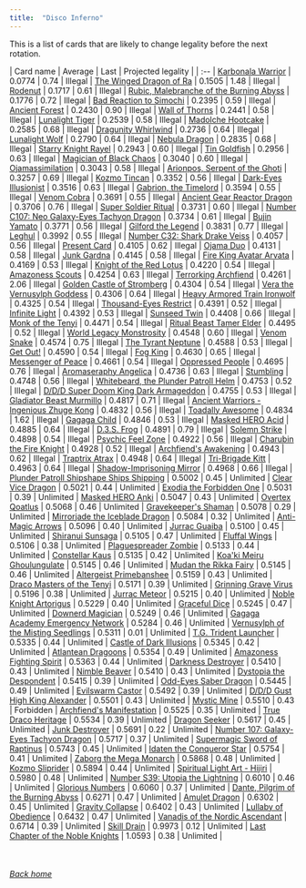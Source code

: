 ```yaml
---
title:  "Disco Inferno"
---
```


This is a list of cards that are likely to change legality before the next rotation.

| Card name | Average | Last | Projected legality |
| :-- |
[Karbonala Warrior](https://db.ygoprodeck.com/card/?search=Karbonala%20Warrior) | 0.0774 | 0.74 | Illegal |
[The Winged Dragon of Ra](https://db.ygoprodeck.com/card/?search=The%20Winged%20Dragon%20of%20Ra) | 0.1505 | 1.48 | Illegal |
[Rodenut](https://db.ygoprodeck.com/card/?search=Rodenut) | 0.1717 | 0.61 | Illegal |
[Rubic, Malebranche of the Burning Abyss](https://db.ygoprodeck.com/card/?search=Rubic,%20Malebranche%20of%20the%20Burning%20Abyss) | 0.1776 | 0.72 | Illegal |
[Bad Reaction to Simochi](https://db.ygoprodeck.com/card/?search=Bad%20Reaction%20to%20Simochi) | 0.2395 | 0.59 | Illegal |
[Ancient Forest](https://db.ygoprodeck.com/card/?search=Ancient%20Forest) | 0.2430 | 0.90 | Illegal |
[Wall of Thorns](https://db.ygoprodeck.com/card/?search=Wall%20of%20Thorns) | 0.2441 | 0.58 | Illegal |
[Lunalight Tiger](https://db.ygoprodeck.com/card/?search=Lunalight%20Tiger) | 0.2539 | 0.58 | Illegal |
[Madolche Hootcake](https://db.ygoprodeck.com/card/?search=Madolche%20Hootcake) | 0.2585 | 0.68 | Illegal |
[Dragunity Whirlwind](https://db.ygoprodeck.com/card/?search=Dragunity%20Whirlwind) | 0.2736 | 0.64 | Illegal |
[Lunalight Wolf](https://db.ygoprodeck.com/card/?search=Lunalight%20Wolf) | 0.2790 | 0.64 | Illegal |
[Nebula Dragon](https://db.ygoprodeck.com/card/?search=Nebula%20Dragon) | 0.2835 | 0.68 | Illegal |
[Starry Knight Rayel](https://db.ygoprodeck.com/card/?search=Starry%20Knight%20Rayel) | 0.2943 | 0.60 | Illegal |
[Tin Goldfish](https://db.ygoprodeck.com/card/?search=Tin%20Goldfish) | 0.2956 | 0.63 | Illegal |
[Magician of Black Chaos](https://db.ygoprodeck.com/card/?search=Magician%20of%20Black%20Chaos) | 0.3040 | 0.60 | Illegal |
[Ojamassimilation](https://db.ygoprodeck.com/card/?search=Ojamassimilation) | 0.3043 | 0.58 | Illegal |
[Arionpos, Serpent of the Ghoti](https://db.ygoprodeck.com/card/?search=Arionpos,%20Serpent%20of%20the%20Ghoti) | 0.3257 | 0.69 | Illegal |
[Kozmo Tincan](https://db.ygoprodeck.com/card/?search=Kozmo%20Tincan) | 0.3352 | 0.56 | Illegal |
[Dark-Eyes Illusionist](https://db.ygoprodeck.com/card/?search=Dark-Eyes%20Illusionist) | 0.3516 | 0.63 | Illegal |
[Gabrion, the Timelord](https://db.ygoprodeck.com/card/?search=Gabrion,%20the%20Timelord) | 0.3594 | 0.55 | Illegal |
[Venom Cobra](https://db.ygoprodeck.com/card/?search=Venom%20Cobra) | 0.3691 | 0.55 | Illegal |
[Ancient Gear Reactor Dragon](https://db.ygoprodeck.com/card/?search=Ancient%20Gear%20Reactor%20Dragon) | 0.3706 | 0.76 | Illegal |
[Super Soldier Ritual](https://db.ygoprodeck.com/card/?search=Super%20Soldier%20Ritual) | 0.3731 | 0.60 | Illegal |
[Number C107: Neo Galaxy-Eyes Tachyon Dragon](https://db.ygoprodeck.com/card/?search=Number%20C107:%20Neo%20Galaxy-Eyes%20Tachyon%20Dragon) | 0.3734 | 0.61 | Illegal |
[Bujin Yamato](https://db.ygoprodeck.com/card/?search=Bujin%20Yamato) | 0.3771 | 0.56 | Illegal |
[Gilford the Legend](https://db.ygoprodeck.com/card/?search=Gilford%20the%20Legend) | 0.3831 | 0.77 | Illegal |
[Leghul](https://db.ygoprodeck.com/card/?search=Leghul) | 0.3992 | 0.55 | Illegal |
[Number C32: Shark Drake Veiss](https://db.ygoprodeck.com/card/?search=Number%20C32:%20Shark%20Drake%20Veiss) | 0.4057 | 0.56 | Illegal |
[Present Card](https://db.ygoprodeck.com/card/?search=Present%20Card) | 0.4105 | 0.62 | Illegal |
[Ojama Duo](https://db.ygoprodeck.com/card/?search=Ojama%20Duo) | 0.4131 | 0.58 | Illegal |
[Junk Gardna](https://db.ygoprodeck.com/card/?search=Junk%20Gardna) | 0.4145 | 0.58 | Illegal |
[Fire King Avatar Arvata](https://db.ygoprodeck.com/card/?search=Fire%20King%20Avatar%20Arvata) | 0.4169 | 0.53 | Illegal |
[Knight of the Red Lotus](https://db.ygoprodeck.com/card/?search=Knight%20of%20the%20Red%20Lotus) | 0.4220 | 0.54 | Illegal |
[Amazoness Scouts](https://db.ygoprodeck.com/card/?search=Amazoness%20Scouts) | 0.4254 | 0.63 | Illegal |
[Terrorking Archfiend](https://db.ygoprodeck.com/card/?search=Terrorking%20Archfiend) | 0.4261 | 2.06 | Illegal |
[Golden Castle of Stromberg](https://db.ygoprodeck.com/card/?search=Golden%20Castle%20of%20Stromberg) | 0.4304 | 0.54 | Illegal |
[Vera the Vernusylph Goddess](https://db.ygoprodeck.com/card/?search=Vera%20the%20Vernusylph%20Goddess) | 0.4306 | 0.64 | Illegal |
[Heavy Armored Train Ironwolf](https://db.ygoprodeck.com/card/?search=Heavy%20Armored%20Train%20Ironwolf) | 0.4325 | 0.54 | Illegal |
[Thousand-Eyes Restrict](https://db.ygoprodeck.com/card/?search=Thousand-Eyes%20Restrict) | 0.4391 | 0.52 | Illegal |
[Infinite Light](https://db.ygoprodeck.com/card/?search=Infinite%20Light) | 0.4392 | 0.53 | Illegal |
[Sunseed Twin](https://db.ygoprodeck.com/card/?search=Sunseed%20Twin) | 0.4408 | 0.66 | Illegal |
[Monk of the Tenyi](https://db.ygoprodeck.com/card/?search=Monk%20of%20the%20Tenyi) | 0.4471 | 0.54 | Illegal |
[Ritual Beast Tamer Elder](https://db.ygoprodeck.com/card/?search=Ritual%20Beast%20Tamer%20Elder) | 0.4495 | 0.52 | Illegal |
[World Legacy Monstrosity](https://db.ygoprodeck.com/card/?search=World%20Legacy%20Monstrosity) | 0.4548 | 0.60 | Illegal |
[Venom Snake](https://db.ygoprodeck.com/card/?search=Venom%20Snake) | 0.4574 | 0.75 | Illegal |
[The Tyrant Neptune](https://db.ygoprodeck.com/card/?search=The%20Tyrant%20Neptune) | 0.4588 | 0.53 | Illegal |
[Get Out!](https://db.ygoprodeck.com/card/?search=Get%20Out!) | 0.4590 | 0.54 | Illegal |
[Fog King](https://db.ygoprodeck.com/card/?search=Fog%20King) | 0.4630 | 0.65 | Illegal |
[Messenger of Peace](https://db.ygoprodeck.com/card/?search=Messenger%20of%20Peace) | 0.4661 | 0.54 | Illegal |
[Oppressed People](https://db.ygoprodeck.com/card/?search=Oppressed%20People) | 0.4695 | 0.76 | Illegal |
[Aromaseraphy Angelica](https://db.ygoprodeck.com/card/?search=Aromaseraphy%20Angelica) | 0.4736 | 0.63 | Illegal |
[Stumbling](https://db.ygoprodeck.com/card/?search=Stumbling) | 0.4748 | 0.56 | Illegal |
[Whitebeard, the Plunder Patroll Helm](https://db.ygoprodeck.com/card/?search=Whitebeard,%20the%20Plunder%20Patroll%20Helm) | 0.4753 | 0.52 | Illegal |
[D/D/D Super Doom King Dark Armageddon](https://db.ygoprodeck.com/card/?search=D/D/D%20Super%20Doom%20King%20Dark%20Armageddon) | 0.4755 | 0.53 | Illegal |
[Gladiator Beast Murmillo](https://db.ygoprodeck.com/card/?search=Gladiator%20Beast%20Murmillo) | 0.4817 | 0.71 | Illegal |
[Ancient Warriors - Ingenious Zhuge Kong](https://db.ygoprodeck.com/card/?search=Ancient%20Warriors%20-%20Ingenious%20Zhuge%20Kong) | 0.4832 | 0.56 | Illegal |
[Toadally Awesome](https://db.ygoprodeck.com/card/?search=Toadally%20Awesome) | 0.4834 | 1.62 | Illegal |
[Gagaga Child](https://db.ygoprodeck.com/card/?search=Gagaga%20Child) | 0.4846 | 0.53 | Illegal |
[Masked HERO Acid](https://db.ygoprodeck.com/card/?search=Masked%20HERO%20Acid) | 0.4885 | 0.64 | Illegal |
[D.3.S. Frog](https://db.ygoprodeck.com/card/?search=D.3.S.%20Frog) | 0.4891 | 0.79 | Illegal |
[Solemn Strike](https://db.ygoprodeck.com/card/?search=Solemn%20Strike) | 0.4898 | 0.54 | Illegal |
[Psychic Feel Zone](https://db.ygoprodeck.com/card/?search=Psychic%20Feel%20Zone) | 0.4922 | 0.56 | Illegal |
[Charubin the Fire Knight](https://db.ygoprodeck.com/card/?search=Charubin%20the%20Fire%20Knight) | 0.4928 | 0.52 | Illegal |
[Archfiend's Awakening](https://db.ygoprodeck.com/card/?search=Archfiend's%20Awakening) | 0.4943 | 0.62 | Illegal |
[Traptrix Atrax](https://db.ygoprodeck.com/card/?search=Traptrix%20Atrax) | 0.4948 | 0.64 | Illegal |
[Tri-Brigade Kitt](https://db.ygoprodeck.com/card/?search=Tri-Brigade%20Kitt) | 0.4963 | 0.64 | Illegal |
[Shadow-Imprisoning Mirror](https://db.ygoprodeck.com/card/?search=Shadow-Imprisoning%20Mirror) | 0.4968 | 0.66 | Illegal |
[Plunder Patroll Shipshape Ships Shipping](https://db.ygoprodeck.com/card/?search=Plunder%20Patroll%20Shipshape%20Ships%20Shipping) | 0.5002 | 0.45 | Unlimited |
[Clear Vice Dragon](https://db.ygoprodeck.com/card/?search=Clear%20Vice%20Dragon) | 0.5021 | 0.44 | Unlimited |
[Exodia the Forbidden One](https://db.ygoprodeck.com/card/?search=Exodia%20the%20Forbidden%20One) | 0.5031 | 0.39 | Unlimited |
[Masked HERO Anki](https://db.ygoprodeck.com/card/?search=Masked%20HERO%20Anki) | 0.5047 | 0.43 | Unlimited |
[Overtex Qoatlus](https://db.ygoprodeck.com/card/?search=Overtex%20Qoatlus) | 0.5068 | 0.46 | Unlimited |
[Gravekeeper's Shaman](https://db.ygoprodeck.com/card/?search=Gravekeeper's%20Shaman) | 0.5078 | 0.29 | Unlimited |
[Mirrorjade the Iceblade Dragon](https://db.ygoprodeck.com/card/?search=Mirrorjade%20the%20Iceblade%20Dragon) | 0.5084 | 0.32 | Unlimited |
[Anti-Magic Arrows](https://db.ygoprodeck.com/card/?search=Anti-Magic%20Arrows) | 0.5096 | 0.40 | Unlimited |
[Jurrac Guaiba](https://db.ygoprodeck.com/card/?search=Jurrac%20Guaiba) | 0.5100 | 0.45 | Unlimited |
[Shiranui Sunsaga](https://db.ygoprodeck.com/card/?search=Shiranui%20Sunsaga) | 0.5105 | 0.47 | Unlimited |
[Fluffal Wings](https://db.ygoprodeck.com/card/?search=Fluffal%20Wings) | 0.5106 | 0.38 | Unlimited |
[Plaguespreader Zombie](https://db.ygoprodeck.com/card/?search=Plaguespreader%20Zombie) | 0.5133 | 0.44 | Unlimited |
[Constellar Kaus](https://db.ygoprodeck.com/card/?search=Constellar%20Kaus) | 0.5135 | 0.42 | Unlimited |
[Koa'ki Meiru Ghoulungulate](https://db.ygoprodeck.com/card/?search=Koa'ki%20Meiru%20Ghoulungulate) | 0.5145 | 0.46 | Unlimited |
[Mudan the Rikka Fairy](https://db.ygoprodeck.com/card/?search=Mudan%20the%20Rikka%20Fairy) | 0.5145 | 0.46 | Unlimited |
[Altergeist Primebanshee](https://db.ygoprodeck.com/card/?search=Altergeist%20Primebanshee) | 0.5159 | 0.43 | Unlimited |
[Draco Masters of the Tenyi](https://db.ygoprodeck.com/card/?search=Draco%20Masters%20of%20the%20Tenyi) | 0.5171 | 0.39 | Unlimited |
[Grinning Grave Virus](https://db.ygoprodeck.com/card/?search=Grinning%20Grave%20Virus) | 0.5196 | 0.38 | Unlimited |
[Jurrac Meteor](https://db.ygoprodeck.com/card/?search=Jurrac%20Meteor) | 0.5215 | 0.40 | Unlimited |
[Noble Knight Artorigus](https://db.ygoprodeck.com/card/?search=Noble%20Knight%20Artorigus) | 0.5229 | 0.40 | Unlimited |
[Graceful Dice](https://db.ygoprodeck.com/card/?search=Graceful%20Dice) | 0.5245 | 0.47 | Unlimited |
[Downerd Magician](https://db.ygoprodeck.com/card/?search=Downerd%20Magician) | 0.5249 | 0.46 | Unlimited |
[Gagaga Academy Emergency Network](https://db.ygoprodeck.com/card/?search=Gagaga%20Academy%20Emergency%20Network) | 0.5284 | 0.46 | Unlimited |
[Vernusylph of the Misting Seedlings](https://db.ygoprodeck.com/card/?search=Vernusylph%20of%20the%20Misting%20Seedlings) | 0.5311 | 0.01 | Unlimited |
[T.G. Trident Launcher](https://db.ygoprodeck.com/card/?search=T.G.%20Trident%20Launcher) | 0.5335 | 0.44 | Unlimited |
[Castle of Dark Illusions](https://db.ygoprodeck.com/card/?search=Castle%20of%20Dark%20Illusions) | 0.5345 | 0.42 | Unlimited |
[Atlantean Dragoons](https://db.ygoprodeck.com/card/?search=Atlantean%20Dragoons) | 0.5354 | 0.49 | Unlimited |
[Amazoness Fighting Spirit](https://db.ygoprodeck.com/card/?search=Amazoness%20Fighting%20Spirit) | 0.5363 | 0.44 | Unlimited |
[Darkness Destroyer](https://db.ygoprodeck.com/card/?search=Darkness%20Destroyer) | 0.5410 | 0.43 | Unlimited |
[Nimble Beaver](https://db.ygoprodeck.com/card/?search=Nimble%20Beaver) | 0.5410 | 0.43 | Unlimited |
[Dystopia the Despondent](https://db.ygoprodeck.com/card/?search=Dystopia%20the%20Despondent) | 0.5415 | 0.39 | Unlimited |
[Odd-Eyes Saber Dragon](https://db.ygoprodeck.com/card/?search=Odd-Eyes%20Saber%20Dragon) | 0.5445 | 0.49 | Unlimited |
[Evilswarm Castor](https://db.ygoprodeck.com/card/?search=Evilswarm%20Castor) | 0.5492 | 0.39 | Unlimited |
[D/D/D Gust High King Alexander](https://db.ygoprodeck.com/card/?search=D/D/D%20Gust%20High%20King%20Alexander) | 0.5501 | 0.43 | Unlimited |
[Mystic Mine](https://db.ygoprodeck.com/card/?search=Mystic%20Mine) | 0.5510 | 0.43 | Forbidden |
[Archfiend's Manifestation](https://db.ygoprodeck.com/card/?search=Archfiend's%20Manifestation) | 0.5525 | 0.35 | Unlimited |
[True Draco Heritage](https://db.ygoprodeck.com/card/?search=True%20Draco%20Heritage) | 0.5534 | 0.39 | Unlimited |
[Dragon Seeker](https://db.ygoprodeck.com/card/?search=Dragon%20Seeker) | 0.5617 | 0.45 | Unlimited |
[Junk Destroyer](https://db.ygoprodeck.com/card/?search=Junk%20Destroyer) | 0.5691 | 0.22 | Unlimited |
[Number 107: Galaxy-Eyes Tachyon Dragon](https://db.ygoprodeck.com/card/?search=Number%20107:%20Galaxy-Eyes%20Tachyon%20Dragon) | 0.5717 | 0.37 | Unlimited |
[Supermagic Sword of Raptinus](https://db.ygoprodeck.com/card/?search=Supermagic%20Sword%20of%20Raptinus) | 0.5743 | 0.45 | Unlimited |
[Idaten the Conqueror Star](https://db.ygoprodeck.com/card/?search=Idaten%20the%20Conqueror%20Star) | 0.5754 | 0.41 | Unlimited |
[Zaborg the Mega Monarch](https://db.ygoprodeck.com/card/?search=Zaborg%20the%20Mega%20Monarch) | 0.5868 | 0.48 | Unlimited |
[Kozmo Sliprider](https://db.ygoprodeck.com/card/?search=Kozmo%20Sliprider) | 0.5894 | 0.44 | Unlimited |
[Spiritual Light Art - Hijiri](https://db.ygoprodeck.com/card/?search=Spiritual%20Light%20Art%20-%20Hijiri) | 0.5980 | 0.48 | Unlimited |
[Number S39: Utopia the Lightning](https://db.ygoprodeck.com/card/?search=Number%20S39:%20Utopia%20the%20Lightning) | 0.6010 | 0.46 | Unlimited |
[Glorious Numbers](https://db.ygoprodeck.com/card/?search=Glorious%20Numbers) | 0.6060 | 0.37 | Unlimited |
[Dante, Pilgrim of the Burning Abyss](https://db.ygoprodeck.com/card/?search=Dante,%20Pilgrim%20of%20the%20Burning%20Abyss) | 0.6271 | 0.47 | Unlimited |
[Amulet Dragon](https://db.ygoprodeck.com/card/?search=Amulet%20Dragon) | 0.6302 | 0.45 | Unlimited |
[Gravity Collapse](https://db.ygoprodeck.com/card/?search=Gravity%20Collapse) | 0.6402 | 0.43 | Unlimited |
[Lullaby of Obedience](https://db.ygoprodeck.com/card/?search=Lullaby%20of%20Obedience) | 0.6432 | 0.47 | Unlimited |
[Vanadis of the Nordic Ascendant](https://db.ygoprodeck.com/card/?search=Vanadis%20of%20the%20Nordic%20Ascendant) | 0.6714 | 0.39 | Unlimited |
[Skill Drain](https://db.ygoprodeck.com/card/?search=Skill%20Drain) | 0.9973 | 0.12 | Unlimited |
[Last Chapter of the Noble Knights](https://db.ygoprodeck.com/card/?search=Last%20Chapter%20of%20the%20Noble%20Knights) | 1.0593 | 0.38 | Unlimited |

<br>

###### [Back home](index)